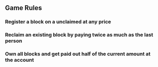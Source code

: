 
## Game Rules

### Register a block on a unclaimed at any price
### Reclaim an existing block by paying twice as much as the last person

### Own all blocks and get paid out half of the current amount at the account